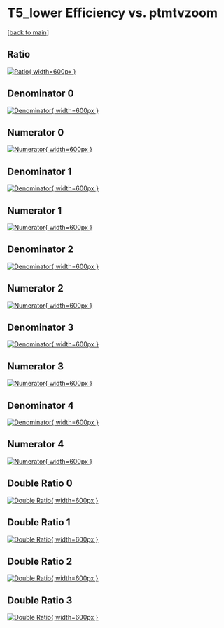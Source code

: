 # T5_lower Efficiency vs. ptmtvzoom

[[back to main](./)]



## Ratio

[![Ratio](../mtv/var/T5_lower_xtr_13_1_eff_ptmtvzoom.png){ width=600px }](../mtv/var/T5_lower_xtr_13_1_eff_ptmtvzoom.pdf)

## Denominator 0

[![Denominator](../mtv/den/T5_lower_xtr_13_1_eff_ptmtvzoom_den0.png){ width=600px }](../mtv/den/T5_lower_xtr_13_1_eff_ptmtvzoom_den0.pdf)

## Numerator 0

[![Numerator](../mtv/num/T5_lower_xtr_13_1_eff_ptmtvzoom_num0.png){ width=600px }](../mtv/num/T5_lower_xtr_13_1_eff_ptmtvzoom_num0.pdf)

## Denominator 1

[![Denominator](../mtv/den/T5_lower_xtr_13_1_eff_ptmtvzoom_den1.png){ width=600px }](../mtv/den/T5_lower_xtr_13_1_eff_ptmtvzoom_den1.pdf)

## Numerator 1

[![Numerator](../mtv/num/T5_lower_xtr_13_1_eff_ptmtvzoom_num1.png){ width=600px }](../mtv/num/T5_lower_xtr_13_1_eff_ptmtvzoom_num1.pdf)

## Denominator 2

[![Denominator](../mtv/den/T5_lower_xtr_13_1_eff_ptmtvzoom_den2.png){ width=600px }](../mtv/den/T5_lower_xtr_13_1_eff_ptmtvzoom_den2.pdf)

## Numerator 2

[![Numerator](../mtv/num/T5_lower_xtr_13_1_eff_ptmtvzoom_num2.png){ width=600px }](../mtv/num/T5_lower_xtr_13_1_eff_ptmtvzoom_num2.pdf)

## Denominator 3

[![Denominator](../mtv/den/T5_lower_xtr_13_1_eff_ptmtvzoom_den3.png){ width=600px }](../mtv/den/T5_lower_xtr_13_1_eff_ptmtvzoom_den3.pdf)

## Numerator 3

[![Numerator](../mtv/num/T5_lower_xtr_13_1_eff_ptmtvzoom_num3.png){ width=600px }](../mtv/num/T5_lower_xtr_13_1_eff_ptmtvzoom_num3.pdf)

## Denominator 4

[![Denominator](../mtv/den/T5_lower_xtr_13_1_eff_ptmtvzoom_den4.png){ width=600px }](../mtv/den/T5_lower_xtr_13_1_eff_ptmtvzoom_den4.pdf)

## Numerator 4

[![Numerator](../mtv/num/T5_lower_xtr_13_1_eff_ptmtvzoom_num4.png){ width=600px }](../mtv/num/T5_lower_xtr_13_1_eff_ptmtvzoom_num4.pdf)

## Double Ratio 0

[![Double Ratio](../mtv/ratio/T5_lower_xtr_13_1_eff_ptmtvzoom_ratio0.png){ width=600px }](../mtv/ratio/T5_lower_xtr_13_1_eff_ptmtvzoom_ratio0.pdf)

## Double Ratio 1

[![Double Ratio](../mtv/ratio/T5_lower_xtr_13_1_eff_ptmtvzoom_ratio1.png){ width=600px }](../mtv/ratio/T5_lower_xtr_13_1_eff_ptmtvzoom_ratio1.pdf)

## Double Ratio 2

[![Double Ratio](../mtv/ratio/T5_lower_xtr_13_1_eff_ptmtvzoom_ratio2.png){ width=600px }](../mtv/ratio/T5_lower_xtr_13_1_eff_ptmtvzoom_ratio2.pdf)

## Double Ratio 3

[![Double Ratio](../mtv/ratio/T5_lower_xtr_13_1_eff_ptmtvzoom_ratio3.png){ width=600px }](../mtv/ratio/T5_lower_xtr_13_1_eff_ptmtvzoom_ratio3.pdf)

